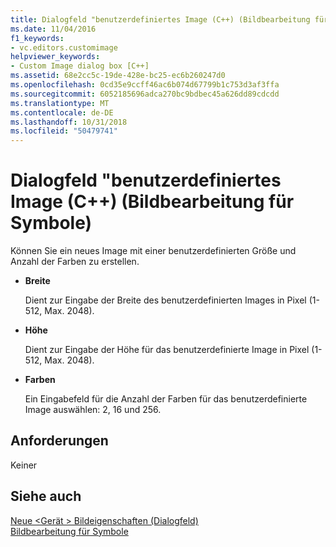 ```yaml
---
title: Dialogfeld "benutzerdefiniertes Image (C++) (Bildbearbeitung für Symbole)
ms.date: 11/04/2016
f1_keywords:
- vc.editors.customimage
helpviewer_keywords:
- Custom Image dialog box [C++]
ms.assetid: 68e2cc5c-19de-428e-bc25-ec6b260247d0
ms.openlocfilehash: 0cd35e9ccff46ac6b074d67799b1c753d3af3ffa
ms.sourcegitcommit: 6052185696adca270bc9bdbec45a626dd89cdcdd
ms.translationtype: MT
ms.contentlocale: de-DE
ms.lasthandoff: 10/31/2018
ms.locfileid: "50479741"
---
```

# <a name="custom-image-dialog-box-c-image-editor-for-icons"></a>Dialogfeld "benutzerdefiniertes Image (C++) (Bildbearbeitung für Symbole)

Können Sie ein neues Image mit einer benutzerdefinierten Größe und Anzahl der Farben zu erstellen.

- **Breite**

   Dient zur Eingabe der Breite des benutzerdefinierten Images in Pixel (1-512, Max. 2048).

- **Höhe**

   Dient zur Eingabe der Höhe für das benutzerdefinierte Image in Pixel (1-512, Max. 2048).

- **Farben**

   Ein Eingabefeld für die Anzahl der Farben für das benutzerdefinierte Image auswählen: 2, 16 und 256.

## <a name="requirements"></a>Anforderungen

Keiner

## <a name="see-also"></a>Siehe auch

[Neue \<Gerät > Bildeigenschaften (Dialogfeld)](../windows/new-device-image-type-dialog-box-image-editor-for-icons.md)<br/>
[Bildbearbeitung für Symbole](../windows/image-editor-for-icons.md)
